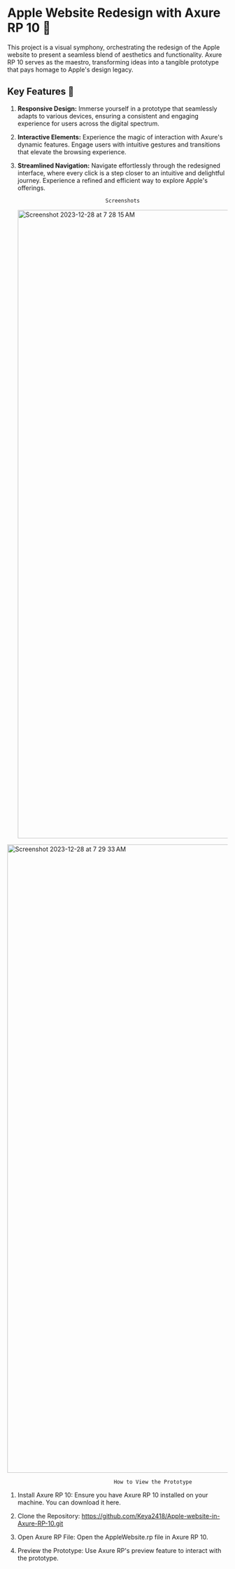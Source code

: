 # Apple Website Redesign with Axure RP 10 🍎

This project is a visual symphony, orchestrating the redesign of the Apple website to present a seamless blend of aesthetics and functionality. Axure RP 10 serves as the maestro, transforming ideas into a tangible prototype that pays homage to Apple's design legacy.

## Key Features 🚀

1. **Responsive Design:** Immerse yourself in a prototype that seamlessly adapts to various devices, ensuring a consistent and engaging experience for users across the digital spectrum.

2. **Interactive Elements:** Experience the magic of interaction with Axure's dynamic features. Engage users with intuitive gestures and transitions that elevate the browsing experience.

3. **Streamlined Navigation:** Navigate effortlessly through the redesigned interface, where every click is a step closer to an intuitive and delightful journey. Experience a refined and efficient way to explore Apple's offerings.

      
                                   Screenshots
     <img width="1434" alt="Screenshot 2023-12-28 at 7 28 15 AM" src="https://github.com/Keya2418/Apple-website-in-Axure-RP-10/assets/113224365/f6c8434c-ae9d-43f5-b8f3-b994af95576e">

     
<img width="1434" alt="Screenshot 2023-12-28 at 7 29 33 AM" src="https://github.com/Keya2418/Apple-website-in-Axure-RP-10/assets/113224365/a529df15-a761-4335-952a-c7dedd6b8301">



                                      How to View the Prototype
1. Install Axure RP 10:
Ensure you have Axure RP 10 installed on your machine. You can download it here.

2. Clone the Repository:  https://github.com/Keya2418/Apple-website-in-Axure-RP-10.git

3. Open Axure RP File:
Open the AppleWebsite.rp file in Axure RP 10.

4. Preview the Prototype:
Use Axure RP's preview feature to interact with the prototype.
